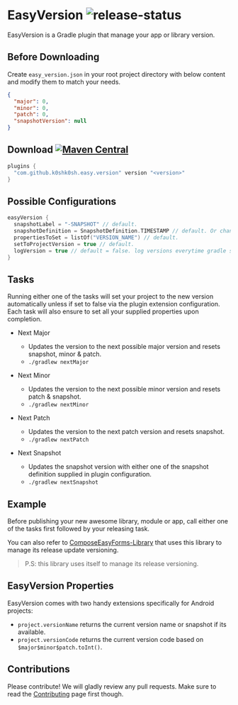 # EasyVersion ![release-status](https://github.com/k0shk0sh/EasyVersion/actions/workflows/release.yml/badge.svg)

EasyVersion is a Gradle plugin that manage your app or library version.

## Before Downloading

Create `easy_version.json` in your root project directory with below content and modify them to
match your needs.

```json
{
  "major": 0,
  "minor": 0,
  "patch": 0,
  "snapshotVersion": null
}
```

## Download [![Maven Central](https://maven-badges.herokuapp.com/maven-central/com.github.k0shk0sh/easyversion/badge.svg)](https://maven-badges.herokuapp.com/maven-central/com.github.k0shk0sh/easyversion)

```kotlin
plugins {
  "com.github.k0shk0sh.easy.version" version "<version>"
}
```

## Possible Configurations

```kotlin
easyVersion {
  snapshotLabel = "-SNAPSHOT" // default.
  snapshotDefinition = SnapshotDefinition.TIMESTAMP // default. Or change to DATE_SECONDS, COMMIT.
  propertiesToSet = listOf("VERSION_NAME") // default.
  setToProjectVersion = true // default.
  logVersion = true // default = false. log versions everytime gradle syncs.
}
```

## Tasks

Running either one of the tasks will set your project to the new version automatically unless if set
to false via the plugin extension configuration. Each task will also ensure to set all your supplied
properties upon completion.

- Next Major
  - Updates the version to the next possible major version and resets snapshot, minor & patch.
  - `./gradlew nextMajor`

- Next Minor
  - Updates the version to the next possible minor version and resets patch & snapshot.
  - `./gradlew nextMinor`

- Next Patch
  - Updates the version to the next patch version and resets snapshot.
  - `./gradlew nextPatch`

- Next Snapshot
  - Updates the snapshot version with either one of the snapshot definition supplied in plugin
    configuration.
  - `./gradlew nextSnapshot`

## Example

Before publishing your new awesome library, module or app, call either one of the tasks first
followed by your releasing task.

You can also refer to [ComposeEasyForms-Library](https://github.com/k0shk0sh/ComposeEasyForms) that
uses this library to manage its release update versioning.

> P.S: this library uses itself to manage its release versioning.

## EasyVersion Properties

EasyVersion comes with two handy extensions specifically for Android projects:

- `project.versionName` returns the current version name or snapshot if its available.
- `project.versionCode` returns the current version code based on `$major$minor$patch.toInt()`.

## Contributions

Please contribute! We will gladly review any pull requests. Make sure to read
the [Contributing](.github/CONTRIBUTING.md) page first though.

